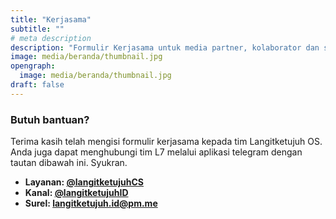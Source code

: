 ```yaml
---
title: "Kerjasama"
subtitle: ""
# meta description
description: "Formulir Kerjasama untuk media partner, kolaborator dan sponsorship."
image: media/beranda/thumbnail.jpg
opengraph:
  image: media/beranda/thumbnail.jpg
draft: false
---
```


### Butuh bantuan?
Terima kasih telah mengisi formulir kerjasama kepada tim Langitketujuh OS. Anda juga dapat menghubungi tim L7 melalui aplikasi telegram dengan tautan dibawah ini. Syukran.

* **Layanan: [@langitketujuhCS](https://t.me/langitketujuhCS)**
* **Kanal: [@langitketujuhID](https://t.me/langitketujuhID)**
* **Surel: [langitketujuh.id@pm.me](mailto:langitketujuh.id@pm.me)**
